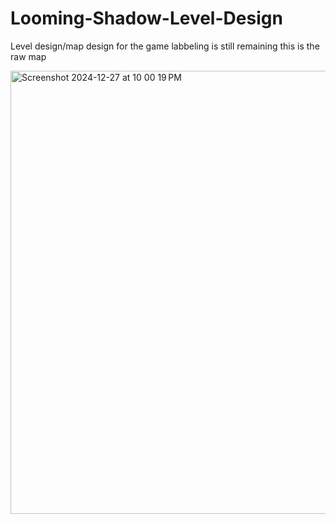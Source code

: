 # Looming-Shadow-Level-Design
Level design/map design for the game labbeling is still remaining this is the raw map

<img width="709" alt="Screenshot 2024-12-27 at 10 00 19 PM" src="https://github.com/user-attachments/assets/d2ceee56-d263-4428-8e75-c46bcc79b093" />
